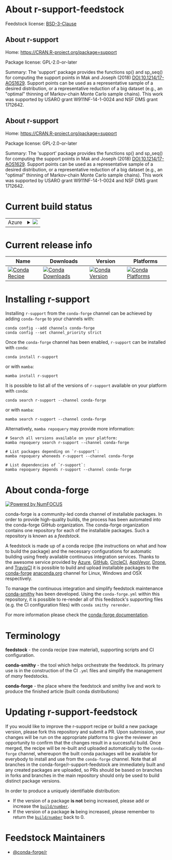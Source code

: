 About r-support-feedstock
=========================

Feedstock license: [BSD-3-Clause](https://github.com/conda-forge/r-support-feedstock/blob/main/LICENSE.txt)


About r-support
---------------

Home: https://CRAN.R-project.org/package=support

Package license: GPL-2.0-or-later

Summary: The 'support' package provides the functions sp() and sp_seq() for computing the support points in Mak and Joseph (2018) <DOI:10.1214/17-AOS1629>. Support points can be used as a representative sample of a desired distribution, or a representative reduction of a big dataset (e.g., an "optimal" thinning of Markov-chain Monte Carlo sample chains). This work was supported by USARO grant W911NF-14-1-0024 and NSF DMS grant 1712642.

About r-support
---------------

Home: https://CRAN.R-project.org/package=support

Package license: GPL-2.0-or-later

Summary: The 'support' package provides the functions sp() and sp_seq() for computing the support points in Mak and Joseph (2018) <DOI:10.1214/17-AOS1629>. Support points can be used as a representative sample of a desired distribution, or a representative reduction of a big dataset (e.g., an "optimal" thinning of Markov-chain Monte Carlo sample chains). This work was supported by USARO grant W911NF-14-1-0024 and NSF DMS grant 1712642.

Current build status
====================


<table>
    
  <tr>
    <td>Azure</td>
    <td>
      <details>
        <summary>
          <a href="https://dev.azure.com/conda-forge/feedstock-builds/_build/latest?definitionId=1691&branchName=main">
            <img src="https://dev.azure.com/conda-forge/feedstock-builds/_apis/build/status/r-support-feedstock?branchName=main">
          </a>
        </summary>
        <table>
          <thead><tr><th>Variant</th><th>Status</th></tr></thead>
          <tbody><tr>
              <td>linux_64_r_base4.3</td>
              <td>
                <a href="https://dev.azure.com/conda-forge/feedstock-builds/_build/latest?definitionId=1691&branchName=main">
                  <img src="https://dev.azure.com/conda-forge/feedstock-builds/_apis/build/status/r-support-feedstock?branchName=main&jobName=linux&configuration=linux%20linux_64_r_base4.3" alt="variant">
                </a>
              </td>
            </tr><tr>
              <td>linux_64_r_base4.4</td>
              <td>
                <a href="https://dev.azure.com/conda-forge/feedstock-builds/_build/latest?definitionId=1691&branchName=main">
                  <img src="https://dev.azure.com/conda-forge/feedstock-builds/_apis/build/status/r-support-feedstock?branchName=main&jobName=linux&configuration=linux%20linux_64_r_base4.4" alt="variant">
                </a>
              </td>
            </tr><tr>
              <td>osx_64_r_base4.3</td>
              <td>
                <a href="https://dev.azure.com/conda-forge/feedstock-builds/_build/latest?definitionId=1691&branchName=main">
                  <img src="https://dev.azure.com/conda-forge/feedstock-builds/_apis/build/status/r-support-feedstock?branchName=main&jobName=osx&configuration=osx%20osx_64_r_base4.3" alt="variant">
                </a>
              </td>
            </tr><tr>
              <td>osx_64_r_base4.4</td>
              <td>
                <a href="https://dev.azure.com/conda-forge/feedstock-builds/_build/latest?definitionId=1691&branchName=main">
                  <img src="https://dev.azure.com/conda-forge/feedstock-builds/_apis/build/status/r-support-feedstock?branchName=main&jobName=osx&configuration=osx%20osx_64_r_base4.4" alt="variant">
                </a>
              </td>
            </tr><tr>
              <td>win_64_r_base4.3</td>
              <td>
                <a href="https://dev.azure.com/conda-forge/feedstock-builds/_build/latest?definitionId=1691&branchName=main">
                  <img src="https://dev.azure.com/conda-forge/feedstock-builds/_apis/build/status/r-support-feedstock?branchName=main&jobName=win&configuration=win%20win_64_r_base4.3" alt="variant">
                </a>
              </td>
            </tr><tr>
              <td>win_64_r_base4.4</td>
              <td>
                <a href="https://dev.azure.com/conda-forge/feedstock-builds/_build/latest?definitionId=1691&branchName=main">
                  <img src="https://dev.azure.com/conda-forge/feedstock-builds/_apis/build/status/r-support-feedstock?branchName=main&jobName=win&configuration=win%20win_64_r_base4.4" alt="variant">
                </a>
              </td>
            </tr>
          </tbody>
        </table>
      </details>
    </td>
  </tr>
</table>

Current release info
====================

| Name | Downloads | Version | Platforms |
| --- | --- | --- | --- |
| [![Conda Recipe](https://img.shields.io/badge/recipe-r--support-green.svg)](https://anaconda.org/conda-forge/r-support) | [![Conda Downloads](https://img.shields.io/conda/dn/conda-forge/r-support.svg)](https://anaconda.org/conda-forge/r-support) | [![Conda Version](https://img.shields.io/conda/vn/conda-forge/r-support.svg)](https://anaconda.org/conda-forge/r-support) | [![Conda Platforms](https://img.shields.io/conda/pn/conda-forge/r-support.svg)](https://anaconda.org/conda-forge/r-support) |

Installing r-support
====================

Installing `r-support` from the `conda-forge` channel can be achieved by adding `conda-forge` to your channels with:

```
conda config --add channels conda-forge
conda config --set channel_priority strict
```

Once the `conda-forge` channel has been enabled, `r-support` can be installed with `conda`:

```
conda install r-support
```

or with `mamba`:

```
mamba install r-support
```

It is possible to list all of the versions of `r-support` available on your platform with `conda`:

```
conda search r-support --channel conda-forge
```

or with `mamba`:

```
mamba search r-support --channel conda-forge
```

Alternatively, `mamba repoquery` may provide more information:

```
# Search all versions available on your platform:
mamba repoquery search r-support --channel conda-forge

# List packages depending on `r-support`:
mamba repoquery whoneeds r-support --channel conda-forge

# List dependencies of `r-support`:
mamba repoquery depends r-support --channel conda-forge
```


About conda-forge
=================

[![Powered by
NumFOCUS](https://img.shields.io/badge/powered%20by-NumFOCUS-orange.svg?style=flat&colorA=E1523D&colorB=007D8A)](https://numfocus.org)

conda-forge is a community-led conda channel of installable packages.
In order to provide high-quality builds, the process has been automated into the
conda-forge GitHub organization. The conda-forge organization contains one repository
for each of the installable packages. Such a repository is known as a *feedstock*.

A feedstock is made up of a conda recipe (the instructions on what and how to build
the package) and the necessary configurations for automatic building using freely
available continuous integration services. Thanks to the awesome service provided by
[Azure](https://azure.microsoft.com/en-us/services/devops/), [GitHub](https://github.com/),
[CircleCI](https://circleci.com/), [AppVeyor](https://www.appveyor.com/),
[Drone](https://cloud.drone.io/welcome), and [TravisCI](https://travis-ci.com/)
it is possible to build and upload installable packages to the
[conda-forge](https://anaconda.org/conda-forge) [anaconda.org](https://anaconda.org/)
channel for Linux, Windows and OSX respectively.

To manage the continuous integration and simplify feedstock maintenance
[conda-smithy](https://github.com/conda-forge/conda-smithy) has been developed.
Using the ``conda-forge.yml`` within this repository, it is possible to re-render all of
this feedstock's supporting files (e.g. the CI configuration files) with ``conda smithy rerender``.

For more information please check the [conda-forge documentation](https://conda-forge.org/docs/).

Terminology
===========

**feedstock** - the conda recipe (raw material), supporting scripts and CI configuration.

**conda-smithy** - the tool which helps orchestrate the feedstock.
                   Its primary use is in the construction of the CI ``.yml`` files
                   and simplify the management of *many* feedstocks.

**conda-forge** - the place where the feedstock and smithy live and work to
                  produce the finished article (built conda distributions)


Updating r-support-feedstock
============================

If you would like to improve the r-support recipe or build a new
package version, please fork this repository and submit a PR. Upon submission,
your changes will be run on the appropriate platforms to give the reviewer an
opportunity to confirm that the changes result in a successful build. Once
merged, the recipe will be re-built and uploaded automatically to the
`conda-forge` channel, whereupon the built conda packages will be available for
everybody to install and use from the `conda-forge` channel.
Note that all branches in the conda-forge/r-support-feedstock are
immediately built and any created packages are uploaded, so PRs should be based
on branches in forks and branches in the main repository should only be used to
build distinct package versions.

In order to produce a uniquely identifiable distribution:
 * If the version of a package **is not** being increased, please add or increase
   the [``build/number``](https://docs.conda.io/projects/conda-build/en/latest/resources/define-metadata.html#build-number-and-string).
 * If the version of a package **is** being increased, please remember to return
   the [``build/number``](https://docs.conda.io/projects/conda-build/en/latest/resources/define-metadata.html#build-number-and-string)
   back to 0.

Feedstock Maintainers
=====================

* [@conda-forge/r](https://github.com/conda-forge/r/)

